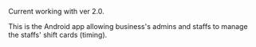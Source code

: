 Current working with ver 2.0.

This is the Android app allowing business's admins and staffs to manage the staffs' shift cards (timing).
